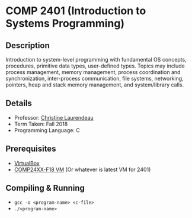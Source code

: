 # COMP 2401 (Introduction to Systems Programming)

## Description 
Introduction to system-level programming with fundamental OS concepts, procedures, primitive data types, user-defined types. Topics may include process management, memory management, process coordination and synchronization, inter-process communication, file systems, networking, pointers, heap and stack memory management, and system/library calls.

## Details
* Professor: [Christine Laurendeau](https://carleton.ca/scs/people/christine-laurendeau/)
* Term Taken: Fall 2018
* Programming Language: C

## Prerequisites
* [VirtualBox](https://www.virtualbox.org/wiki/Downloads)
* [COMP24XX-F18 VM](https://carleton.ca/scs/technical-support/virtual-machines/) (Or whatever is latest VM for 2401)

## Compiling & Running
* `gcc -o <program-name> <c-file>`
* `./<program-name>`
